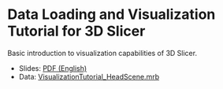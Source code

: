 # Data Loading and Visualization Tutorial for 3D Slicer

Basic introduction to visualization capabilities of 3D Slicer.

- Slides: [PDF (English)](https://github.com/Slicer/SlicerDataLoadingAndVisualizationTutorial/releases/download/Slicer-5.6/SlicerDataLoadingAndVisualizationTutorial-Slicer-5.6.pdf)
- Data: [VisualizationTutorial_HeadScene.mrb](https://github.com/Slicer/SlicerDataLoadingAndVisualizationTutorial/raw/main/VisualizationTutorial_HeadScene.mrb)

